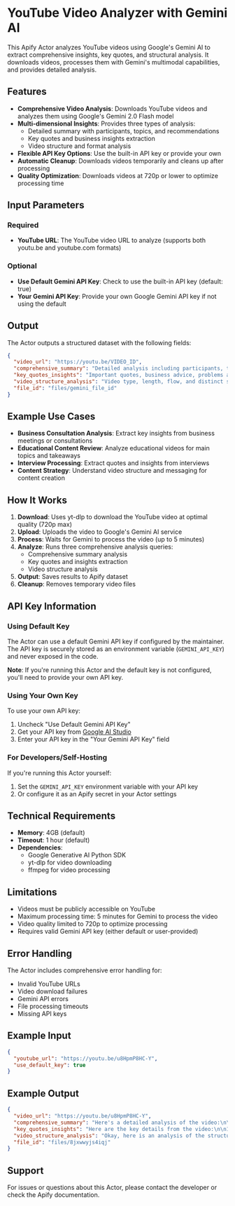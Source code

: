 # YouTube Video Analyzer with Gemini AI

This Apify Actor analyzes YouTube videos using Google's Gemini AI to extract comprehensive insights, key quotes, and structural analysis. It downloads videos, processes them with Gemini's multimodal capabilities, and provides detailed analysis.

## Features

- **Comprehensive Video Analysis**: Downloads YouTube videos and analyzes them using Google's Gemini 2.0 Flash model
- **Multi-dimensional Insights**: Provides three types of analysis:
  - Detailed summary with participants, topics, and recommendations
  - Key quotes and business insights extraction
  - Video structure and format analysis
- **Flexible API Key Options**: Use the built-in API key or provide your own
- **Automatic Cleanup**: Downloads videos temporarily and cleans up after processing
- **Quality Optimization**: Downloads videos at 720p or lower to optimize processing time

## Input Parameters

### Required
- **YouTube URL**: The YouTube video URL to analyze (supports both youtu.be and youtube.com formats)

### Optional
- **Use Default Gemini API Key**: Check to use the built-in API key (default: true)
- **Your Gemini API Key**: Provide your own Google Gemini API key if not using the default

## Output

The Actor outputs a structured dataset with the following fields:

```json
{
  "video_url": "https://youtu.be/VIDEO_ID",
  "comprehensive_summary": "Detailed analysis including participants, topics, recommendations...",
  "key_quotes_insights": "Important quotes, business advice, problems and solutions...",
  "video_structure_analysis": "Video type, length, flow, and distinct sections...",
  "file_id": "files/gemini_file_id"
}
```

## Example Use Cases

- **Business Consultation Analysis**: Extract key insights from business meetings or consultations
- **Educational Content Review**: Analyze educational videos for main topics and takeaways
- **Interview Processing**: Extract quotes and insights from interviews
- **Content Strategy**: Understand video structure and messaging for content creation

## How It Works

1. **Download**: Uses yt-dlp to download the YouTube video at optimal quality (720p max)
2. **Upload**: Uploads the video to Google's Gemini AI service
3. **Process**: Waits for Gemini to process the video (up to 5 minutes)
4. **Analyze**: Runs three comprehensive analysis queries:
   - Comprehensive summary analysis
   - Key quotes and insights extraction
   - Video structure analysis
5. **Output**: Saves results to Apify dataset
6. **Cleanup**: Removes temporary video files

## API Key Information

### Using Default Key
The Actor can use a default Gemini API key if configured by the maintainer. The API key is securely stored as an environment variable (`GEMINI_API_KEY`) and never exposed in the code.

**Note**: If you're running this Actor and the default key is not configured, you'll need to provide your own API key.

### Using Your Own Key
To use your own API key:
1. Uncheck "Use Default Gemini API Key"
2. Get your API key from [Google AI Studio](https://aistudio.google.com/app/apikey)
3. Enter your API key in the "Your Gemini API Key" field

### For Developers/Self-Hosting
If you're running this Actor yourself:
1. Set the `GEMINI_API_KEY` environment variable with your API key
2. Or configure it as an Apify secret in your Actor settings

## Technical Requirements

- **Memory**: 4GB (default)
- **Timeout**: 1 hour (default)
- **Dependencies**: 
  - Google Generative AI Python SDK
  - yt-dlp for video downloading
  - ffmpeg for video processing

## Limitations

- Videos must be publicly accessible on YouTube
- Maximum processing time: 5 minutes for Gemini to process the video
- Video quality limited to 720p to optimize processing
- Requires valid Gemini API key (either default or user-provided)

## Error Handling

The Actor includes comprehensive error handling for:
- Invalid YouTube URLs
- Video download failures
- Gemini API errors
- File processing timeouts
- Missing API keys

## Example Input

```json
{
  "youtube_url": "https://youtu.be/u8HpmP8HC-Y",
  "use_default_key": true
}
```

## Example Output

```json
{
  "video_url": "https://youtu.be/u8HpmP8HC-Y",
  "comprehensive_summary": "Here's a detailed analysis of the video:\n\n**1. Detailed Summary...**",
  "key_quotes_insights": "Here are the key details from the video:\n\n1. Key quotes/insights...",
  "video_structure_analysis": "Okay, here is an analysis of the structure and format...",
  "file_id": "files/8jxwwyjs4iqj"
}
```

## Support

For issues or questions about this Actor, please contact the developer or check the Apify documentation.
